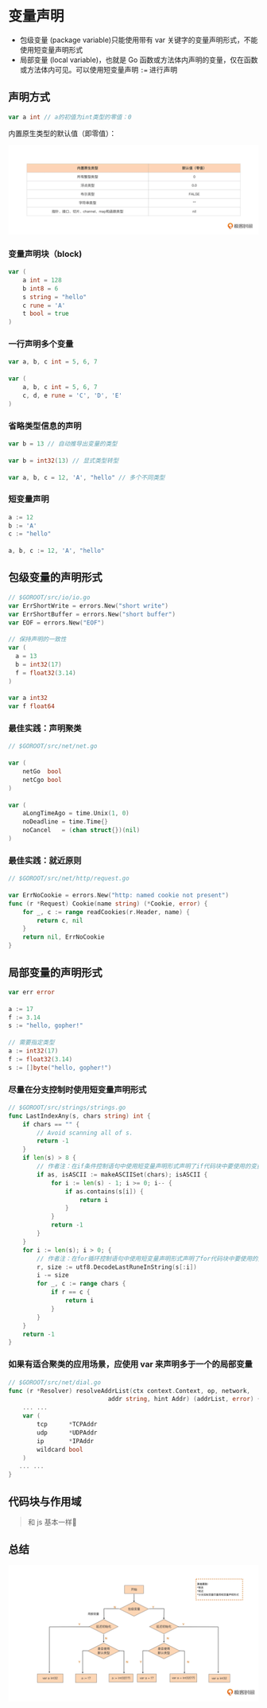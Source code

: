 # 变量声明

- 包级变量 (package variable)只能使用带有 var 关键字的变量声明形式，不能使用短变量声明形式
- 局部变量 (local variable)，也就是 Go 函数或方法体内声明的变量，仅在函数或方法体内可见。可以使用短变量声明 `:=` 进行声明

## 声明方式

```go
var a int // a的初值为int类型的零值：0
```

内置原生类型的默认值（即零值）：

![类型零值](/images/类型零值.webp)

### 变量声明块（block)

```go
var (
    a int = 128
    b int8 = 6
    s string = "hello"
    c rune = 'A'
    t bool = true
)
```

### 一行声明多个变量

```go
var a, b, c int = 5, 6, 7

var (
    a, b, c int = 5, 6, 7
    c, d, e rune = 'C', 'D', 'E'
)

```

### 省略类型信息的声明

```go
var b = 13 // 自动推导出变量的类型

var b = int32(13) // 显式类型转型

var a, b, c = 12, 'A', "hello" // 多个不同类型
```

### 短变量声明

```go
a := 12
b := 'A'
c := "hello"

a, b, c := 12, 'A', "hello"
```

## 包级变量的声明形式

```go
// $GOROOT/src/io/io.go
var ErrShortWrite = errors.New("short write")
var ErrShortBuffer = errors.New("short buffer")
var EOF = errors.New("EOF")

// 保持声明的一致性
var (
  a = 13
  b = int32(17)
  f = float32(3.14)
)

var a int32
var f float64
```

### 最佳实践：声明聚类

```go
// $GOROOT/src/net/net.go

var (
    netGo  bool 
    netCgo bool 
)

var (
    aLongTimeAgo = time.Unix(1, 0)
    noDeadline = time.Time{}
    noCancel   = (chan struct{})(nil)
)
```

### 最佳实践：就近原则

```go
// $GOROOT/src/net/http/request.go

var ErrNoCookie = errors.New("http: named cookie not present")
func (r *Request) Cookie(name string) (*Cookie, error) {
    for _, c := range readCookies(r.Header, name) {
        return c, nil
    }
    return nil, ErrNoCookie
}
```

## 局部变量的声明形式

```go
var err error

a := 17
f := 3.14
s := "hello, gopher!"

// 需要指定类型
a := int32(17)
f := float32(3.14)
s := []byte("hello, gopher!")
```

### 尽量在分支控制时使用短变量声明形式

```go
// $GOROOT/src/strings/strings.go
func LastIndexAny(s, chars string) int {
    if chars == "" {
        // Avoid scanning all of s.
        return -1
    }
    if len(s) > 8 {
        // 作者注：在if条件控制语句中使用短变量声明形式声明了if代码块中要使用的变量as和isASCII
        if as, isASCII := makeASCIISet(chars); isASCII { 
            for i := len(s) - 1; i >= 0; i-- {
                if as.contains(s[i]) {
                    return i
                }
            }
            return -1
        }
    }
    for i := len(s); i > 0; { 
        // 作者注：在for循环控制语句中使用短变量声明形式声明了for代码块中要使用的变量c
        r, size := utf8.DecodeLastRuneInString(s[:i])
        i -= size
        for _, c := range chars {
            if r == c {
                return i
            }
        }
    }
    return -1
}
```

### 如果有适合聚类的应用场景，应使用 var 来声明多于一个的局部变量

```go
// $GOROOT/src/net/dial.go
func (r *Resolver) resolveAddrList(ctx context.Context, op, network, 
                            addr string, hint Addr) (addrList, error) {
    ... ...
    var (
        tcp      *TCPAddr
        udp      *UDPAddr
        ip       *IPAddr
        wildcard bool
    )
   ... ...
}
```

## 代码块与作用域

> 和 js 基本一样😬

## 总结

![变量声明](/images/变量声明.webp)
